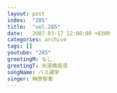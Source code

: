 ```yaml
---
layout: post
index:  "285"
title:  "vol.285"
date:   2007-03-17 12:00:00 +0300
categories: archive
tags: []
youtube: "285"
greetingM: なし
greetingT: 水道橋高須
songName: バス通学
singer: 榊原郁恵
---
```

